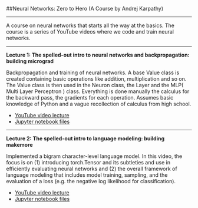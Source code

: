 ##Neural Networks: Zero to Hero (A Course by Andrej Karpathy)

---

A course on neural networks that starts all the way at the basics. The course is a series of YouTube videos where we code 
and train neural networks. 

---

**Lecture 1: The spelled-out intro to neural networks and backpropagation: building micrograd**

Backpropagation and training of neural networks. A base Value class is created containing basic operations like addition, multiplication and so on.
The Value class is then used in the Neuron class, the Layer and the MLP( Multi Layer Perceptron ) class. Everything is done manually the calculus for the backward pass, the gradients for each operation. Assumes basic knowledge of Python and a vague recollection of calculus from high school.

- [YouTube video lecture](https://www.youtube.com/watch?v=VMj-3S1tku0)
- [Jupyter notebook files](micrograd)

---

**Lecture 2: The spelled-out intro to language modeling: building makemore**

Implemented a bigram character-level language model. In this video, the focus is on (1) introducing torch.Tensor and its subtleties and use in efficiently
evaluating neural networks and (2) the overall framework of language modeling that includes model training, sampling, and the evaluation of a loss 
(e.g. the negative log likelihood for classification).

- [YouTube video lecture](https://www.youtube.com/watch?v=PaCmpygFfXo)
- [Jupyter notebook files](lectures/makemore/makemore_part1_bigrams.ipynb)
